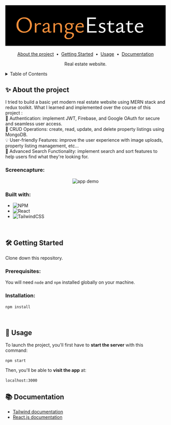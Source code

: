 <!-- HEADER -->
<div align="center">
  <img src="./client/src/assets/logo-readme.png" alt="Logo" width="600">
  
  <p align="center">
  <a href="#about-the-project">About the project</a> &nbsp;&bull;&nbsp;
  <a href="#getting-started">Getting Started</a> &nbsp;&bull;&nbsp;
  <a href="#usage">Usage</a> &nbsp;&bull;&nbsp;
  <a href="#documentation">Documentation</a>
  </p>

  <p align="center">
    Real estate website.
  </p>
</div>

<!-- TABLE OF CONTENTS -->
<details>
  <summary>Table of Contents</summary>
  <ol>
    <li>
      <a href="#about-the-project">About The Project</a>
      <ul>
        <li><a href="#built-with">Built With</a></li>
      </ul>
    </li>
    <li>
      <a href="#getting-started">Getting Started</a>
      <ul>
        <li><a href="#prerequisites">Prerequisites</a></li>
        <li><a href="#installation">Installation</a></li>
      </ul>
    </li>
    <li><a href="#usage">Usage</a>
      <ul>
      </ul>
    </li>
    <li><a href="#documentation">Documentation</a></li>
  </ol>
</details>

<!-- ABOUT THE PROJECT -->
## ✨ About the project
<p>
  I tried to build a basic yet modern real estate website using MERN stack and redux toolkit. What I learned and implemented over the course of this project :<br />
    🔑 Authentication: implement JWT, Firebase, and Google OAuth for secure and seamless user access.<br />
    🏡 CRUD Operations: create, read, update, and delete property listings using MongoDB.<br />
    💡 User-friendly Features: improve the user experience with image uploads, property listing management, etc...<br />
    🚀 Advanced Search Functionality: implement search and sort features to help users find what they're looking for.
</p>

### Screencapture:
<p align="center">
<img alt="app demo" src='./assets/screencapture.gif')>
</p>

### Built with:
- ![NPM](https://img.shields.io/badge/NPM-%23000000.svg?style=for-the-badge&logo=npm&logoColor=white)
- ![React](https://img.shields.io/badge/react-%2320232a.svg?style=for-the-badge&logo=react&logoColor=%2361DAFB)
- ![TailwindCSS](https://img.shields.io/badge/tailwindcss-%2338B2AC.svg?style=for-the-badge&logo=tailwind-css&logoColor=white)
<br>

<!-- GETTING STARTED -->
## 🛠 Getting Started
Clone down this repository.

### Prerequisites:
You will need `node` and `npm` installed globally on your machine.  

### Installation:

`npm install` 
<p></p><br>

<!-- USAGE -->
## 🥋 Usage

To launch the project, you'll first have to __start the server__ with this command:

`npm start`  

Then, you'll be able to __visit the app__ at:

`localhost:3000`

<!-- DOCUMENTATION -->
## 📚 Documentation
- [Tailwind documentation](https://tailwindcss.com/)
- [React.js documentation](https://beta.reactjs.org/)
